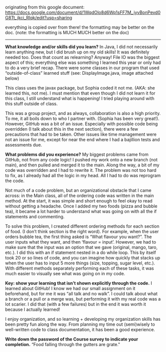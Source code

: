 originating from this google document: https://docs.google.com/document/d/1WqdOlo8d6Wp1sFF7M_jyvBonPevd0G8Tt_jkci_RIqk/edit?usp=sharing

everything is copied over from there! the formatting may be better on the doc. (note: the formatting is MUCH MUCH better on the doc)

---

**What knowledge and/or skills did you learn?**
In Java, I did not necessarily learn anything new, but I did brush up on my old skills! It was definitely needed too. Does that count as relearning? Anyway! File IO was the biggest aspect of this; everything else was something I learned this year or only had to do a very brief recap. There were some classes in our program that used “outside-of-class” learned stuff (see: DisplayImage.java, image attached below)

This class uses the javax package, but Sophia coded it not me. (AKA: she learned this, not me). I must mention that even though I did not learn it for this class, I still understand what is happening! I tried playing around with this stuff outside of class.

This was a group project, and as always, collaboration is also a high priority. To me, it all boils down to who I partner with. (Sophia has been very great!). However, GitHub was a bit of an issue. Especially with possible code being overridden (I talk about this in the next section), there were a few precautions that had to be taken. Other issues like time management were not an issue for me, except for near the end where I had a bajillion tests and assessments due.

**What problems did you experience?**
My biggest problems came from GitHub, not from any code logic! I pushed my work onto a new branch (not main), and then pulled and merged it to the main. Along the way, a bit of my code was overridden and I had to rewrite it. The problem was not too hard to fix, as I already had all the logic in my head. All I had to do was reprogram the code.

Not much of a code problem, but an organizational obstacle that I came across: in the Main class, all of the ordering code was written in the main method. At the start, it was simple and short enough to feel okay to read without getting a headache. Once I added my two foods (pizza and bubble tea), it became a lot harder to understand what was going on with all the if statements and commenting.

To solve this problem, I created different ordering methods for each section of food. (I don’t think section is the right word). For example, when the user orders bubble tea, the first thing asked is “What flavour you want?”. The user inputs what they want, and then ‘flavour = input’. However, we had to make sure that the input was an option that we gave (original, mango, taro, etc.). I did this with an if statement nested in a do while loop. This by itself took 20 or so lines of code, and you can imagine how quickly that stacks up when the user has to input 5 more things (size, topping, sugar level, etc.). With different methods separately performing each of these tasks, it was much easier to visually see what was going on in my code.

**Key: show your learning that isn’t shown explicitly through the code.**
I learned about GitHub! I know we had our small assignment on it beforehand, but for me it was “all talk and no walk”. I could talk about what a branch or a pull or a merge was, but performing it with my real code was a lot scarier. I did that (with a few failures) but in the end it was worth it because I actually learned! 

I enjoy organization, and so learning + developing my organization skills has been pretty fun along the way. From planning my time out (semi)wisely to well-written code to class documentation, it has been a good experience.

**Write down the password of the Course survey to indicate your completion.**
“Food falling through the gutters are grate."

